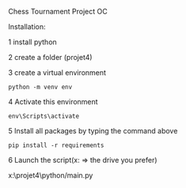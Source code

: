 Chess Tournament Project OC

Installation:

1 install python

2 create a folder  (projet4)

3 create a virtual environment

    python -m venv env
    
4 Activate this environment

    env\Scripts\activate
    
5 Install all packages by typing the command above

    pip install -r requirements
    
6 Launch the script(x: => the drive you prefer)

x:\projet4\python/main.py    


